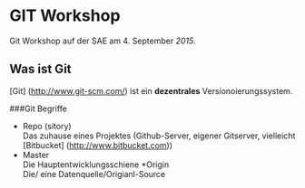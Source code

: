 GIT Workshop
============

Git Workshop auf der SAE am 4. September *2015*.

Was ist Git
-----------

[Git] (http://www.git-scm.com/) ist ein **dezentrales** Versionoierungssystem.

###Git Begriffe

* Repo (sitory)  
  Das zuhause eines Projektes (Github-Server, eigener Gitserver, vielleicht [Bitbucket] (http://www.bitbucket.com))
* Master  
  Die Hauptentwicklungsschiene
*Origin  
 Die/ eine Datenquelle/Origianl-Source